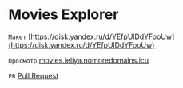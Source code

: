 # Movies Explorer  

`Макет` [https://disk.yandex.ru/d/YEfpUlDdYFooUw](https://disk.yandex.ru/d/YEfpUlDdYFooUw)

`Просмотр` [movies.leliya.nomoredomains.icu](movies.leliya.nomoredomains.icu)

`PR` [Pull Request](https://github.com/Leliya/movies-explorer-frontend/pull/2)